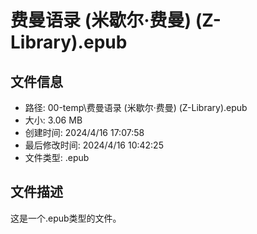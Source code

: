 ﻿# 费曼语录 (米歇尔·费曼) (Z-Library).epub

## 文件信息
- 路径: 00-temp\费曼语录 (米歇尔·费曼) (Z-Library).epub
- 大小: 3.06 MB
- 创建时间: 2024/4/16 17:07:58
- 最后修改时间: 2024/4/16 10:42:25
- 文件类型: .epub

## 文件描述
这是一个.epub类型的文件。

